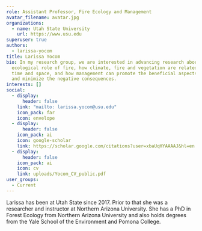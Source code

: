 ```yaml
---
role: Assistant Professor, Fire Ecology and Management
avatar_filename: avatar.jpg
organizations:
  - name: Utah State University
    url: https://www.usu.edu
superuser: true
authors:
  - larissa-yocom
title: Larissa Yocom
bio: In my research group, we are interested in advancing research about the
  ecological role of fire, how climate, fire and vegetation are related over
  time and space, and how management can promote the beneficial aspects of fire
  and minimize the negative consequences.
interests: []
social:
  - display:
      header: false
    link: "mailto: larissa.yocom@usu.edu"
    icon_pack: far
    icon: envelope
  - display:
      header: false
    icon_pack: ai
    icon: google-scholar
    link: https://scholar.google.com/citations?user=xbaUqHYAAAAJ&hl=en
  - display:
      header: false
    icon_pack: ai
    icon: cv
    link: uploads/Yocom_CV_public.pdf
user_groups:
  - Current
---
```

L﻿arissa has been at Utah State since 2017. Prior to that she was a researcher and instructor at Northern Arizona University. She has a PhD in Forest Ecology from Northern Arizona University and also holds degrees from the Yale School of the Environment and Pomona College.